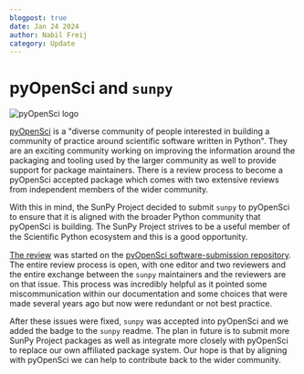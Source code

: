 ```yaml
---
blogpost: true
date: Jan 24 2024
author: Nabil Freij
category: Update
---
```


# pyOpenSci and `sunpy`

![pyOpenSci logo](https://avatars.githubusercontent.com/u/28938222?s=200&v=4)

[pyOpenSci](https://www.pyopensci.org/) is a "diverse community of people interested in building a community of practice around scientific software written in Python".
They are an exciting community working on improving the information around the packaging and tooling used by the larger community as well to provide support for package maintainers.
There is a review process to become a pyOpenSci accepted package which comes with two extensive reviews from independent members of the wider community.

With this in mind, the SunPy Project decided to submit `sunpy` to pyOpenSci to ensure that it is aligned with the broader Python community that pyOpenSci is building.
The SunPy Project strives to be a useful member of the Scientiﬁc Python ecosystem and this is a good opportunity.

[The review](https://github.com/pyOpenSci/software-submission/issues/147) was started on the [pyOpenSci software-submission repository](https://github.com/pyOpenSci/software-submission).
The entire review process is open, with one editor and two reviewers and the entire exchange between the `sunpy` maintainers and the reviewers are on that issue.
This process was incredibly helpful as it pointed some miscommunication within our documentation and some choices that were made several years ago but now were redundant or not best practice.

After these issues were fixed, `sunpy` was accepted into pyOpenSci and we added the badge to the `sunpy` readme.
The plan in future is to submit more SunPy Project packages as well as integrate more closely with pyOpenSci to replace our own affiliated package system.
Our hope is that by aligning with pyOpenSci we can help to contribute back to the wider community.
